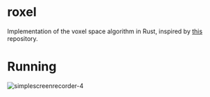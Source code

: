 # roxel
Implementation of the voxel space algorithm in Rust, inspired by [this](https://github.com/mcsalgado/voxel_space) repository. 

# Running
![simplescreenrecorder-_4_](https://user-images.githubusercontent.com/56124831/107115734-b0777780-6894-11eb-97f4-37ab75fe04b6.gif)
